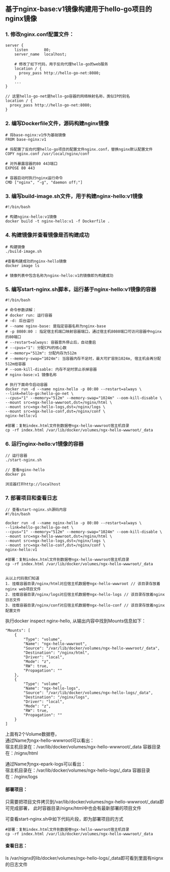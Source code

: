 ## 基于nginx-base:v1镜像构建用于hello-go项目的nginx镜像

### 1. 修改nginx.conf配置文件：
```
server {
    listen       80;
    server_name  localhost;
    
    # 修改了如下代码，用于反向代理hello-go的web服务
    location / {
      proxy_pass http://hello-go-net:8080;
    }
    ...
}

// 这里hello-go-net是hello-go容器的网络映射名称，类似IP的别名
location / {
  proxy_pass http://hello-go-net:8080;
}

```

### 2. 编写Dockerfile文件，源码构建nginx镜像
```
# 将base-nginx:v1作为基础镜像
FROM base-nginx:v1

# 将配置了反向代理hello-go项目的配置文件nginx.conf，替换nginx默认配置文件
COPY nginx.conf /usr/local/nginx/conf

# 对外暴露容器的80 443端口
EXPOSE 80 443

# 容器启动时执行nginx运行命令
CMD ["nginx", "-g", "daemon off;"]
```

### 3. 编写build-image.sh文件，用于构建nginx-hello:v1镜像
```
#!/bin/bash

# 构建nginx-hello:v1镜像
docker build -t nginx-hello:v1 -f Dockerfile .
```
### 4. 构建镜像并查看镜像是否构建成功

```
# 构建镜像
./build-image.sh

#查看构建成功的nginx-hello镜像
docker image ls

# 镜像列表中包含名称为nginx-hello:v1的镜像即为构建成功
```

### 5. 编写start-nginx.sh脚本，运行基于nginx-hello:v1镜像的容器

```
#!/bin/bash

# 命令参数讲解：
# docker run: 运行容器
# -d: 后台运行
# --name nginx-base: 是指定容器名称为nginx-base
# -p 8080:80 : 指定宿主机端口映射容器端口，通过宿主机8080端口可访问容器中nginx的80端口
# --restart=always: 容器意外停止后，自动重启
# --cpus="1": 分配CPU的核心数
# --memory="512m": 分配内存为512m
# --memory-swap="1024m": 当容器内存不足时，最大可扩容到1024m, 宿主机会再分配512m给容器
# --oom-kill-disable: 内存不足时禁止杀掉容器
# nginx-base:v1 镜像名称

# 执行下面命令启动容器
docker run -d --name nginx-hello -p 80:80 --restart=always \
--link=hello-go:hello-go-net \
--cpus="1" --memory="512m" --memory-swap="1024m" --oom-kill-disable \
--mount src=ngx-hello-wwwroot,dst=/nginx/html \
--mount src=ngx-hello-logs,dst=/nginx/logs \
--mount src=ngx-hello-conf,dst=/nginx/conf \
nginx-hello:v1

#部署：复制index.html文件到数据卷ngx-hello-wwwroot宿主机目录
cp -rf index.html /var/lib/docker/volumes/ngx-hello-wwwroot/_data
```

### 6. 运行nginx-hello:v1镜像的容器
```
// 运行容器
./start-nginx.sh

// 查看nginx-hello
docker ps

浏览器打开http://localhost

```

### 7. 部署项目和查看日志

```
// 查看start-nginx.sh源码内容
#!/bin/bash

docker run -d --name nginx-hello -p 80:80 --restart=always \
--link=hello-go:hello-go-net \
--cpus="1" --memory="512m" --memory-swap="1024m" --oom-kill-disable \
--mount src=ngx-hello-wwwroot,dst=/nginx/html \
--mount src=ngx-hello-logs,dst=/nginx/logs \
--mount src=ngx-hello-conf,dst=/nginx/conf \
nginx-hello:v1

#部署：复制index.html文件到数据卷ngx-hello-wwwroot宿主机目录
cp -rf index.html /var/lib/docker/volumes/ngx-hello-wwwroot/_data


从以上代码我们知道  
1. 挂载容器目录/nginx/html对应宿主机数据卷ngx-hello-wwwroot // 该目录存放着nginx web项目文件  
2. 挂载容器目录/nginx/logs对应宿主机数据卷ngx-hello-logs // 该目录存放着nginx日志文件  
3. 挂载容器目录/nginx/conf对应宿主机数据卷ngx-hello-conf // 该目录存放着nginx配置文件 
```

执行docker inspect nginx-hello, 从输出内容中找到Mounts信息如下：

```
"Mounts": [
    {
        "Type": "volume",
        "Name": "ngx-hello-wwwroot",
        "Source": "/var/lib/docker/volumes/ngx-hello-wwwroot/_data",
        "Destination": "/nginx/html",
        "Driver": "local",
        "Mode": "z",
        "RW": true,
        "Propagation": ""
    },
    {
        "Type": "volume",
        "Name": "ngx-hello-logs",
        "Source": "/var/lib/docker/volumes/ngx-hello-logs/_data",
        "Destination": "/nginx/logs",
        "Driver": "local",
        "Mode": "z",
        "RW": true,
        "Propagation": ""
    }
]
```

上面有2个Volume数据卷，  
通过Name为ngx-hello-wwwroot可以看出：  
宿主机目录在：/var/lib/docker/volumes/ngx-hello-wwwroot/_data 
容器目录在：/nignx/html  

通过Name为ngx-epark-logs可以看出：  
宿主机目录在：/var/lib/docker/volumes/ngx-hello-logs/_data 
容器目录在：/nginx/logs

#### 部署项目：  
只需要把项目文件拷贝到/var/lib/docker/volumes/ngx-hello-wwwroot/_data即可完成部署， 
此时容器目录/nignx/html中也会有最新部署的项目文件

可查看start-nginx.sh中如下代码片段，即为部署项目的方式
```
#部署：复制index.html文件到数据卷ngx-hello-wwwroot宿主机目录
cp -rf index.html /var/lib/docker/volumes/ngx-hello-wwwroot/_data
```

#### 查看日志： 
ls /var/nignx的lib/docker/volumes/ngx-hello-logs/_data即可看到里面有nignx的日志文件

 
